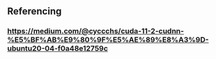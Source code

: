 ## Referencing 
### https://medium.com/@cyccchs/cuda-11-2-cudnn-%E5%BF%AB%E9%80%9F%E5%AE%89%E8%A3%9D-ubuntu20-04-f0a48e12759c

